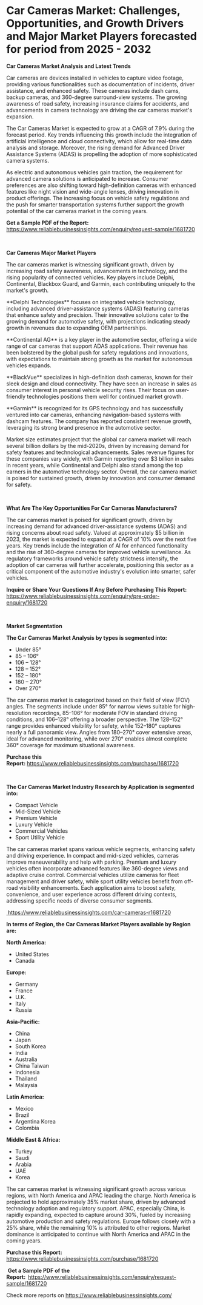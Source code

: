 <p><h1>Car Cameras Market: Challenges, Opportunities, and Growth Drivers and Major Market Players forecasted for period from 2025 - 2032</h1></p><p><strong>Car Cameras Market Analysis and Latest Trends</strong></p>
<p><p>Car cameras are devices installed in vehicles to capture video footage, providing various functionalities such as documentation of incidents, driver assistance, and enhanced safety. These cameras include dash cams, backup cameras, and 360-degree surround-view systems. The growing awareness of road safety, increasing insurance claims for accidents, and advancements in camera technology are driving the car cameras market's expansion.</p><p>The Car Cameras Market is expected to grow at a CAGR of 7.9% during the forecast period. Key trends influencing this growth include the integration of artificial intelligence and cloud connectivity, which allow for real-time data analysis and storage. Moreover, the rising demand for Advanced Driver Assistance Systems (ADAS) is propelling the adoption of more sophisticated camera systems. </p><p>As electric and autonomous vehicles gain traction, the requirement for advanced camera solutions is anticipated to increase. Consumer preferences are also shifting toward high-definition cameras with enhanced features like night vision and wide-angle lenses, driving innovation in product offerings. The increasing focus on vehicle safety regulations and the push for smarter transportation systems further support the growth potential of the car cameras market in the coming years.</p></p>
<p><strong>Get a Sample PDF of the Report:&nbsp;</strong> <a href="https://www.reliablebusinessinsights.com/enquiry/request-sample/1681720?utm_campaign=3148&utm_medium=2&utm_source=Github&utm_content=ia&utm_term=30032025&utm_id=car-cameras">https://www.reliablebusinessinsights.com/enquiry/request-sample/1681720</a></p>
<p>&nbsp;</p>
<p><strong>Car Cameras Major Market Players</strong></p>
<p><p>The car cameras market is witnessing significant growth, driven by increasing road safety awareness, advancements in technology, and the rising popularity of connected vehicles. Key players include Delphi, Continental, Blackbox Guard, and Garmin, each contributing uniquely to the market's growth.</p><p>**Delphi Technologies** focuses on integrated vehicle technology, including advanced driver-assistance systems (ADAS) featuring cameras that enhance safety and precision. Their innovative solutions cater to the growing demand for automotive safety, with projections indicating steady growth in revenues due to expanding OEM partnerships.</p><p>**Continental AG** is a key player in the automotive sector, offering a wide range of car cameras that support ADAS applications. Their revenue has been bolstered by the global push for safety regulations and innovations, with expectations to maintain strong growth as the market for autonomous vehicles expands.</p><p>**BlackVue** specializes in high-definition dash cameras, known for their sleek design and cloud connectivity. They have seen an increase in sales as consumer interest in personal vehicle security rises. Their focus on user-friendly technologies positions them well for continued market growth.</p><p>**Garmin** is recognized for its GPS technology and has successfully ventured into car cameras, enhancing navigation-based systems with dashcam features. The company has reported consistent revenue growth, leveraging its strong brand presence in the automotive sector.</p><p>Market size estimates project that the global car camera market will reach several billion dollars by the mid-2020s, driven by increasing demand for safety features and technological advancements. Sales revenue figures for these companies vary widely, with Garmin reporting over $3 billion in sales in recent years, while Continental and Delphi also stand among the top earners in the automotive technology sector. Overall, the car camera market is poised for sustained growth, driven by innovation and consumer demand for safety.</p></p>
<p>&nbsp;</p>
<p><strong>What Are The Key Opportunities For Car Cameras Manufacturers?</strong></p>
<p><p>The car cameras market is poised for significant growth, driven by increasing demand for advanced driver-assistance systems (ADAS) and rising concerns about road safety. Valued at approximately $5 billion in 2023, the market is expected to expand at a CAGR of 10% over the next five years. Key trends include the integration of AI for enhanced functionality and the rise of 360-degree cameras for improved vehicle surveillance. As regulatory frameworks around vehicle safety strictness intensify, the adoption of car cameras will further accelerate, positioning this sector as a critical component of the automotive industry's evolution into smarter, safer vehicles.</p></p>
<p><strong>Inquire or Share Your Questions If Any Before Purchasing This Report:</strong> <a href="https://www.reliablebusinessinsights.com/enquiry/pre-order-enquiry/1681720?utm_campaign=3148&utm_medium=2&utm_source=Github&utm_content=ia&utm_term=30032025&utm_id=car-cameras">https://www.reliablebusinessinsights.com/enquiry/pre-order-enquiry/1681720</a></p>
<p>&nbsp;</p>
<p><strong>Market Segmentation</strong></p>
<p><strong>The Car Cameras Market Analysis by types is segmented into:</strong></p>
<p><ul><li>Under 85°</li><li>85 – 106°</li><li>106 – 128°</li><li>128 – 152°</li><li>152 – 180°</li><li>180 – 270°</li><li>Over 270°</li></ul></p>
<p><p>The car cameras market is categorized based on their field of view (FOV) angles. The segments include under 85° for narrow views suitable for high-resolution recordings, 85–106° for moderate FOV in standard driving conditions, and 106–128° offering a broader perspective. The 128–152° range provides enhanced visibility for safety, while 152–180° captures nearly a full panoramic view. Angles from 180–270° cover extensive areas, ideal for advanced monitoring, while over 270° enables almost complete 360° coverage for maximum situational awareness.</p></p>
<p><strong>Purchase this Report:&nbsp;</strong><a href="https://www.reliablebusinessinsights.com/purchase/1681720?utm_campaign=3148&utm_medium=2&utm_source=Github&utm_content=ia&utm_term=30032025&utm_id=car-cameras">https://www.reliablebusinessinsights.com/purchase/1681720</a></p>
<p>&nbsp;</p>
<p><strong>The Car Cameras Market Industry Research by Application is segmented into:</strong></p>
<p><ul><li>Compact Vehicle</li><li>Mid-Sized Vehicle</li><li>Premium Vehicle</li><li>Luxury Vehicle</li><li>Commercial Vehicles</li><li>Sport Utility Vehicle</li></ul></p>
<p><p>The car cameras market spans various vehicle segments, enhancing safety and driving experience. In compact and mid-sized vehicles, cameras improve maneuverability and help with parking. Premium and luxury vehicles often incorporate advanced features like 360-degree views and adaptive cruise control. Commercial vehicles utilize cameras for fleet management and driver safety, while sport utility vehicles benefit from off-road visibility enhancements. Each application aims to boost safety, convenience, and user experience across different driving contexts, addressing specific needs of diverse consumer segments.</p></p>
<p><a href="https://www.reliablebusinessinsights.com/car-cameras-r1681720?utm_campaign=3148&utm_medium=2&utm_source=Github&utm_content=ia&utm_term=30032025&utm_id=car-cameras">&nbsp;https://www.reliablebusinessinsights.com/car-cameras-r1681720</a></p>
<p><strong>In terms of Region, the Car Cameras Market Players available by Region are:</strong></p>
<p>
    <p> <strong> North America: </strong>
        <ul>
            <li>United States</li>
            <li>Canada</li>
        </ul>
        </p> 
    <p> <strong> Europe: </strong>
        <ul>
            <li>Germany</li>
            <li>France</li>
            <li>U.K.</li>
            <li>Italy</li>
            <li>Russia</li>
        </ul>
        </p> 
    <p> <strong> Asia-Pacific: </strong>
        <ul>
            <li>China</li>
            <li>Japan</li>
            <li>South Korea</li>
            <li>India</li>
            <li>Australia</li>
            <li>China Taiwan</li>
            <li>Indonesia</li>
            <li>Thailand</li>
            <li>Malaysia</li>
        </ul>
        </p> 
    <p> <strong> Latin America: </strong>
        <ul>
            <li>Mexico</li>
            <li>Brazil</li>
            <li>Argentina Korea</li>
            <li>Colombia</li>
        </ul>
        </p> 
    <p> <strong> Middle East & Africa: </strong>
        <ul>
            <li>Turkey</li>
            <li>Saudi</li>
            <li>Arabia</li>
            <li>UAE</li>
            <li>Korea</li>
        </ul>
    </p>
    </p>
<p><p>The car cameras market is witnessing significant growth across various regions, with North America and APAC leading the charge. North America is projected to hold approximately 35% market share, driven by advanced technology adoption and regulatory support. APAC, especially China, is rapidly expanding, expected to capture around 30%, fueled by increasing automotive production and safety regulations. Europe follows closely with a 25% share, while the remaining 10% is attributed to other regions. Market dominance is anticipated to continue with North America and APAC in the coming years.</p></p>
<p><strong>Purchase this Report: </strong><a href="https://www.reliablebusinessinsights.com/purchase/1681720?utm_campaign=3148&utm_medium=2&utm_source=Github&utm_content=ia&utm_term=30032025&utm_id=car-cameras">https://www.reliablebusinessinsights.com/purchase/1681720</a></p>
<p>&nbsp;<strong>Get a Sample PDF of the Report:&nbsp;&nbsp;</strong><a href="https://www.reliablebusinessinsights.com/enquiry/request-sample/1681720?utm_campaign=3148&utm_medium=2&utm_source=Github&utm_content=ia&utm_term=30032025&utm_id=car-cameras">https://www.reliablebusinessinsights.com/enquiry/request-sample/1681720</a></p>
<p><strong></strong></p>
<p>Check more reports on <a href="https://www.reliablebusinessinsights.com/?utm_campaign=3148&utm_medium=2&utm_source=Github&utm_content=ia&utm_term=30032025&utm_id=car-cameras">https://www.reliablebusinessinsights.com/</a></p>
